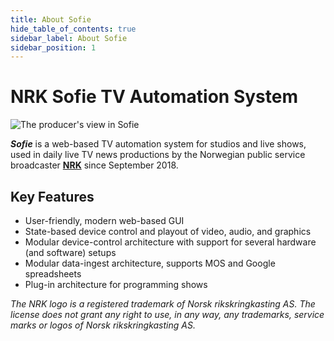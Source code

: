 ```yaml
---
title: About Sofie
hide_table_of_contents: true
sidebar_label: About Sofie
sidebar_position: 1
---
```


# NRK Sofie TV Automation System

![The producer's view in Sofie](https://raw.githubusercontent.com/nrkno/Sofie-TV-automation/master/images/Sofie_GUI_example.jpg)

_**Sofie**_ is a web-based TV automation system for studios and live shows, used in daily live TV news productions by the Norwegian public&nbsp;service broadcaster [**NRK**](https://www.nrk.no/about/) since September 2018.

## Key Features

- User-friendly, modern web-based GUI
- State-based device control and playout of video, audio, and graphics
- Modular device-control architecture with support for several hardware \(and software\) setups
- Modular data-ingest architecture, supports MOS and Google spreadsheets
- Plug-in architecture for programming shows

_The NRK logo is a registered trademark of Norsk rikskringkasting AS. The license does not grant any right to use, in any way, any trademarks, service marks or logos of Norsk rikskringkasting AS._
